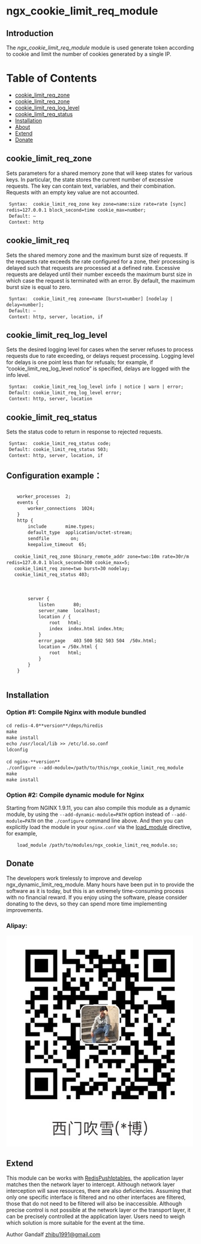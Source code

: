 ﻿# ngx_cookie_limit_req_module
 
## Introduction

The *ngx_cookie_limit_req_module* module is used generate token according to cookie and limit the number of cookies generated by a single IP.

Table of Contents
=================
* [cookie_limit_req_zone](#dynamic_limit_req_zone)
* [cookie_limit_req_zone](#dynamic_limit_req)
* [cookie_limit_req_log_level](#dynamic_limit_req_log_level)
* [cookie_limit_req_status](#dynamic_limit_req_status)
* [Installation](#Installation)
* [About](#About)
* [Extend](#Extend)
* [Donate](#Donate)

## cookie_limit_req_zone
Sets parameters for a shared memory zone that will keep states for various keys. In particular, the state stores the current number of excessive requests. The key can contain text, variables, and their combination. Requests with an empty key value are not accounted. 
```
 Syntax:  cookie_limit_req_zone key zone=name:size rate=rate [sync]  redis=127.0.0.1 block_second=time cookie_max=number;
 Default: —
 Context: http
 ```
 
## cookie_limit_req
Sets the shared memory zone and the maximum burst size of requests. If the requests rate exceeds the rate configured for a zone, their processing is delayed such that requests are processed at a defined rate. Excessive requests are delayed until their number exceeds the maximum burst size in which case the request is terminated with an error. By default, the maximum burst size is equal to zero.
```
 Syntax:  cookie_limit_req zone=name [burst=number] [nodelay | delay=number];
 Default: —
 Context: http, server, location, if
```

## cookie_limit_req_log_level
Sets the desired logging level for cases when the server refuses to process requests due to rate exceeding, or delays request processing. Logging level for delays is one point less than for refusals; for example, if “cookie_limit_req_log_level notice” is specified, delays are logged with the info level.
```
 Syntax:  cookie_limit_req_log_level info | notice | warn | error;
 Default: cookie_limit_req_log_level error;
 Context: http, server, location
```

## cookie_limit_req_status 
Sets the status code to return in response to rejected requests.
```
 Syntax:  cookie_limit_req_status code;
 Default: cookie_limit_req_status 503;
 Context: http, server, location, if
```

     

## Configuration example：
```nginx

    worker_processes  2;
    events {
        worker_connections  1024;
    }
    http {
        include       mime.types;
        default_type  application/octet-stream;
        sendfile        on;
        keepalive_timeout  65;
        
   cookie_limit_req_zone $binary_remote_addr zone=two:10m rate=30r/m redis=127.0.0.1 block_second=300 cookie_max=5;
   cookie_limit_req zone=two burst=30 nodelay;
   cookie_limit_req_status 403;

        
        
        server {
            listen       80;
            server_name  localhost;
            location / {
                root   html;
                index  index.html index.htm;
            }
            error_page   403 500 502 503 504  /50x.html;
            location = /50x.html {
                root   html;
            }
        }
    }
   
```

## Installation

###  Option #1: Compile Nginx with module bundled
    cd redis-4.0**version**/deps/hiredis
    make 
    make install 
    echo /usr/local/lib >> /etc/ld.so.conf
    ldconfig
    
    cd nginx-**version**
    ./configure --add-module=/path/to/this/ngx_cookie_limit_req_module 
    make
    make install


###  Option #2: Compile dynamic module for Nginx

Starting from NGINX 1.9.11, you can also compile this module as a dynamic module, by using the ```--add-dynamic-module=PATH``` option instead of ```--add-module=PATH``` on the ```./configure``` command line above. And then you can explicitly load the module in your ```nginx.conf``` via the [load_module](http://nginx.org/en/docs/ngx_core_module.html#load_module) directive, for example,

```nginx
    load_module /path/to/modules/ngx_cookie_limit_req_module.so;
```

## Donate
The developers work tirelessly to improve and develop ngx_dynamic_limit_req_module. Many hours have been put in to provide the software as it is today, but this is an extremely time-consuming process with no financial reward. If you enjoy using the software, please consider donating to the devs, so they can spend more time implementing improvements.

 ### Alipay:
![Alipay](https://github.com/limithit/shellcode/blob/master/alipay.png)

## Extend
This module can be works with [RedisPushIptables](https://github.com/limithit/RedisPushIptables),  the application layer matches then the network layer to intercept. Although network layer interception will save resources, there are also deficiencies. Assuming that only one specific interface is filtered and no other interfaces are filtered, those that do not need to be filtered will also be inaccessible. Although precise control is not possible at the network layer or the transport layer, it can be precisely controlled at the application layer. Users need to weigh which solution is more suitable for the event at the time.


Author
Gandalf zhibu1991@gmail.com

